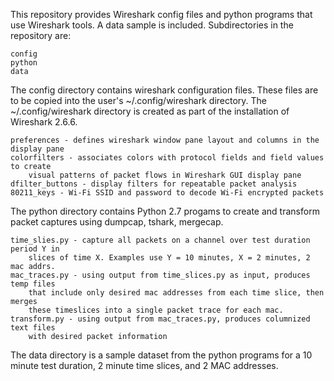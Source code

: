This repository provides Wireshark config files and python programs that use Wireshark tools.
A data sample is included. Subdirectories in the repository are:

    config
    python
    data

The config directory contains wireshark configuration files. These files are to be copied
into the user's ~/.config/wireshark directory. The ~/.config/wireshark directory is 
created as part of the installation of Wireshark 2.6.6. 

    preferences - defines wireshark window pane layout and columns in the display pane
    colorfilters - associates colors with protocol fields and field values to create 
        visual patterns of packet flows in Wireshark GUI display pane
    dfilter_buttons - display filters for repeatable packet analysis
    80211_keys - Wi-Fi SSID and password to decode Wi-Fi encrypted packets

The python directory contains Python 2.7 progams to create and transform packet captures 
using dumpcap, tshark, mergecap.

    time_slies.py - capture all packets on a channel over test duration period Y in 
        slices of time X. Examples use Y = 10 minutes, X = 2 minutes, 2 mac addrs.
    mac_traces.py - using output from time_slices.py as input, produces temp files
        that include only desired mac addresses from each time slice, then merges
        these timeslices into a single packet trace for each mac.
    transform.py - using output from mac_traces.py, produces columnized text files
        with desired packet information

The data directory is a sample dataset from the python programs for a 10 minute test
duration, 2 minute time slices, and 2 MAC addresses.
